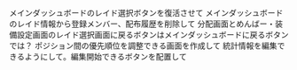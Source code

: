 メインダッシュボードのレイド選択ボタンを復活させて
メインダッシュボードのレイド情報から登録メンバー、配布履歴を削除して
分配画面とめんばー・装備設定画面のレイド選択画面に戻るボタンはメインダッシュボードに戻るボタンでは？
ポジション間の優先順位を調整できる画面を作成して
統計情報を編集できるようにして。編集開始できるボタンを配置して

